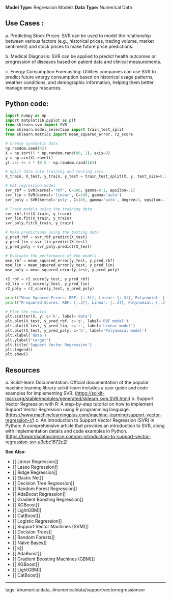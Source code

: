 **Model Type:**  Regression Models
**Data Type:**  Numerical Data

## Use Cases :

a. Predicting Stock Prices: SVR can be used to model the relationship between various factors (e.g., historical prices, trading volume, market sentiment) and stock prices to make future price predictions.

b. Medical Diagnosis: SVR can be applied to predict health outcomes or progression of diseases based on patient data and clinical measurements.

c. Energy Consumption Forecasting: Utilities companies can use SVR to predict future energy consumption based on historical usage patterns, weather conditions, and demographic information, helping them better manage energy resources.


## Python code: 

```python
import numpy as np
import matplotlib.pyplot as plt
from sklearn.svm import SVR
from sklearn.model_selection import train_test_split
from sklearn.metrics import mean_squared_error, r2_score

# Create synthetic data
np.random.seed(42)
X = np.sort(5 * np.random.rand(80, 1), axis=0)
y = np.sin(X).ravel()
y[::5] += 3 * (0.5 - np.random.rand(16))

# Split data into training and testing sets
X_train, X_test, y_train, y_test = train_test_split(X, y, test_size=0.2, random_state=42)

# Fit regression model
svr_rbf = SVR(kernel='rbf', C=100, gamma=0.1, epsilon=.1)
svr_lin = SVR(kernel='linear', C=100, gamma='auto')
svr_poly = SVR(kernel='poly', C=100, gamma='auto', degree=3, epsilon=.1, coef0=1)

# Train models using the training data
svr_rbf.fit(X_train, y_train)
svr_lin.fit(X_train, y_train)
svr_poly.fit(X_train, y_train)

# Make predictions using the testing data
y_pred_rbf = svr_rbf.predict(X_test)
y_pred_lin = svr_lin.predict(X_test)
y_pred_poly = svr_poly.predict(X_test)

# Evaluate the performance of the models
mse_rbf = mean_squared_error(y_test, y_pred_rbf)
mse_lin = mean_squared_error(y_test, y_pred_lin)
mse_poly = mean_squared_error(y_test, y_pred_poly)

r2_rbf = r2_score(y_test, y_pred_rbf)
r2_lin = r2_score(y_test, y_pred_lin)
r2_poly = r2_score(y_test, y_pred_poly)

print("Mean Squared Errors: RBF: {:.3f}, Linear: {:.3f}, Polynomial: {:.3f}".format(mse_rbf, mse_lin, mse_poly))
print("R-squared Scores: RBF: {:.3f}, Linear: {:.3f}, Polynomial: {:.3f}".format(r2_rbf, r2_lin, r2_poly))

# Plot the results
plt.scatter(X, y, c='k', label='data')
plt.plot(X_test, y_pred_rbf, c='g', label='RBF model')
plt.plot(X_test, y_pred_lin, c='r', label='Linear model')
plt.plot(X_test, y_pred_poly, c='b', label='Polynomial model')
plt.xlabel('data')
plt.ylabel('target')
plt.title('Support Vector Regression')
plt.legend()
plt.show()
```


## Resources

a. Scikit-learn Documentation: Official documentation of the popular machine learning library scikit-learn includes a user guide and code examples for implementing SVR.
(https://scikit-learn.org/stable/modules/generated/sklearn.svm.SVR.html)
b. Support Vector Regression with R: A step-by-step tutorial on how to implement Support Vector Regression using R programming language.
(https://www.machinelearningplus.com/machine-learning/support-vector-regression-r/)
c. An Introduction to Support Vector Regression (SVR) in Python: A comprehensive article that provides an introduction to SVR, along with implementation details and code examples in Python.
(https://towardsdatascience.com/an-introduction-to-support-vector-regression-svr-a3ebc1672c2)

**See Also**:

- [[ Linear Regression]]
- [[ Lasso Regression]]
- [[ Ridge Regression]]
- [[ Elastic Net]]
- [[ Decision Tree Regression]]
- [[ Random Forest Regression]]
- [[ AdaBoost Regression]]
- [[ Gradient Boosting Regression]]
- [[ XGBoost]]
- [[ LightGBM]]
- [[ CatBoost]]
- [[ Logistic Regression]]
- [[ Support Vector Machines (SVM)]]
- [[ Decision Trees]]
- [[ Random Forests]]
- [[ Naive Bayes]]
- [[ k]]
- [[ AdaBoost]]
- [[ Gradient Boosting Machines (GBM)]]
- [[ XGBoost]]
- [[ LightGBM]]
- [[ CatBoost]]

---
tags: #numericaldata, #numericaldata/supportvectorregressionsvr
